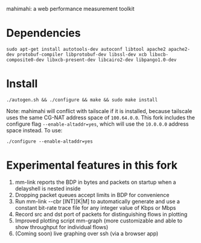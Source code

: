 mahimahi: a web performance measurement toolkit

# Dependencies

```
sudo apt-get install autotools-dev autoconf libtool apache2 apache2-dev protobuf-compiler libprotobuf-dev libssl-dev xcb libxcb-composite0-dev libxcb-present-dev libcairo2-dev libpango1.0-dev
```

# Install

```
./autogen.sh && ./configure && make && sudo make install
```

Note: mahimahi will conflict with tailscale if it is installed, because tailscale uses the same CG-NAT address space of `100.64.0.0`. This fork includes the configure flag `--enable-altaddr=yes`, which will use the `10.0.0.0` address space instead. To use:

```
./configure --enable-altaddr=yes
```

# Experimental features in this fork

1. mm-link reports the BDP in bytes and packets on startup when a delayshell is
   nested inside
2. Dropping packet queues accept limits in BDP for convenience
3. Run mm-link --cbr [INT][K|M] to automatically generate and use a constant
   bit-rate trace file for any integer value of Kbps or Mbps
4. Record src and dst port of packets for distinguishing flows in plotting
5. Improved plotting script mm-graph (more customizable and able to show
   throughput for individual flows)
5. (Coming soon) live graphing over ssh (via a browser app)
